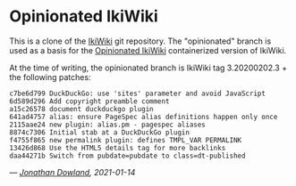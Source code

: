 Opinionated IkiWiki
===================

This is a clone of the [IkiWiki](https://ikiwiki.info) git repository. The
"opinionated" branch is used as a basis for the [Opinionated
IkiWiki](https://github.com/jmtd/opinionated-ikiwiki) containerized version of
IkiWiki.

At the time of writing, the opinionated branch is IkiWiki tag
3.20200202.3 + the following patches:

    c7be6d799 DuckDuckGo: use 'sites' parameter and avoid JavaScript
    6d589d296 Add copyright preamble comment
    a15c26578 document duckduckgo plugin
    641ad4757 alias: ensure PageSpec alias definitions happen only once
    2115aae24 new plugin: alias.pm - pagespec aliases
    8874c7306 Initial stab at a DuckDuckGo plugin
    f4755f865 new permalink plugin: defines TMPL_VAR PERMALINK
    13426d868 Use the HTML5 details tag for more backlinks
    daa44271b Switch from pubdate=pubdate to class=dt-published

 *— [Jonathan Dowland](https://jmtd.net), 2021-01-14*
